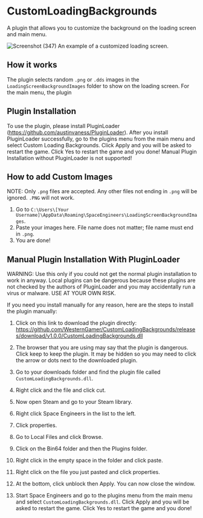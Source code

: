 # CustomLoadingBackgrounds

A plugin that allows you to customize the background on the loading screen and main menu.

![Screenshot (347)](https://user-images.githubusercontent.com/80211714/129464111-b359beb8-8993-400d-8d7b-e9d73e621780.png)
An example of a customized loading screen.

## How it works

The plugin selects random `.png` or `.dds` images in the `LoadingScreenBackgroundImages` folder to show on the loading screen. For the main menu, the plugin

## Plugin Installation
To use the plugin, please install PluginLoader (https://github.com/austinvaness/PluginLoader). After you install PluginLoader successfully, go to the plugins menu from the main menu and select Custom Loading Backgrounds. Click Apply and you will be asked to restart the game. Click Yes to restart the game and you done! Manual Plugin Installation without PluginLoader is not supported!

## How to add Custom Images

NOTE: Only `.png` files are accepted. Any other files not ending in `.png` will be ignored. `.PNG` will not work.

1. Go to `C:\Users\[Your Username]\AppData\Roaming\SpaceEngineers\LoadingScreenBackgroundImages`.
2. Paste your images here. File name does not matter; file name must end in `.png`.
3. You are done!

## Manual Plugin Installation With PluginLoader 

WARNING: Use this only if you could not get the normal plugin installation to work in anyway. Local plugins can be dangerous because these plugins are not checked by the authors of PluginLoader and you may accidentally run a virus or malware. USE AT YOUR OWN RISK.

If you need you install manually for any reason, here are the steps to install the plugin manually:

1. Click on this link to download the plugin directly: https://github.com/WesternGamer/CustomLoadingBackgrounds/releases/download/v1.0.0/CustomLoadingBackgrounds.dll

2. The browser that you are using may say that the plugin is dangerous. Click keep to keep the plugin. It may be hidden so you may need to click the arrow or dots next to the downloaded plugin.

3. Go to your downloads folder and find the plugin file called `CustomLoadingBackgrounds.dll`.

4. Right click and the file and click cut.

5. Now open Steam and go to your Steam library.

6. Right click Space Engineers in the list to the left.

7. Click properties.

9. Go to Local Files and click Browse.

10. Click on the Bin64 folder and then the Plugins folder.

11. Right click in the empty space in the folder and click paste.

12. Right click on the file you just pasted and click properties.

13. At the bottom, click unblock then Apply. You can now close the window.

15. Start Space Engineers and go to the plugins menu from the main menu and select `CustomLoadingBackgrounds.dll`. Click Apply and you will be asked to restart the game. Click Yes to restart the game and you done!



